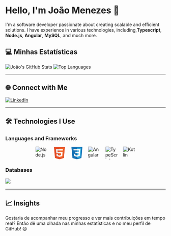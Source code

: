 # Hello, I'm João Menezes 👋

I'm a software developer passionate about creating scalable and efficient solutions. I have experience in various technologies, including,**Typescript**, **Node.js**, **Angular**, **MySQL**, and much more.

## 💻 Minhas Estatísticas

![João's GitHub Stats](https://github-readme-stats.vercel.app/api?username=joao-menezes&show_icons=true&theme=react&include_all_commits=true&count_private=true)
![Top Languages](https://github-readme-stats.vercel.app/api/top-langs/?username=joao-menezes&layout=compact&langs_count=7&theme=react)

---

## 🌐 Connect with Me

[![LinkedIn](https://img.shields.io/badge/-LinkedIn-%230077B5?style=flat&logo=linkedin&logoColor=white)](https://www.linkedin.com/in/joao-gabriel-menezes/)

---

## 🛠️ Technologies I Use

### Languages and Frameworks
  <div style="display: flex; justify-content: center; gap: 15px; flex-wrap: wrap;">
    <img align="center" alt="Node.js" height="40" width="40" src="https://cdn.jsdelivr.net/gh/devicons/devicon/icons/nodejs/nodejs-original.svg" />
    <img align="center" alt="HTML5" height="40" width="40" src="https://raw.githubusercontent.com/devicons/devicon/master/icons/html5/html5-original.svg" />
    <img align="center" alt="CSS3" height="40" width="40" src="https://raw.githubusercontent.com/devicons/devicon/master/icons/css3/css3-original.svg" />
    <img align="center" alt="Angular" height="40" width="40" src="https://cdn.jsdelivr.net/gh/devicons/devicon/icons/angularjs/angularjs-original.svg" />
    <img align="center" alt="TypeScript" height="40" width="40" src="https://cdn.jsdelivr.net/gh/devicons/devicon/icons/typescript/typescript-original.svg" />
    <img align="center" alt="Kotlin" height="40" width="40" src="https://cdn.jsdelivr.net/gh/devicons/devicon/icons/kotlin/kotlin-original.svg" />
  </div>

### Databases
<img src="https://cdn.jsdelivr.net/gh/devicons/devicon/icons/mysql/mysql-original.svg" width="30" />

---

## 📈 Insights

Gostaria de acompanhar meu progresso e ver mais contribuições em tempo real? Então dê uma olhada nas minhas estatísticas e no meu perfil de GitHub! 😄
